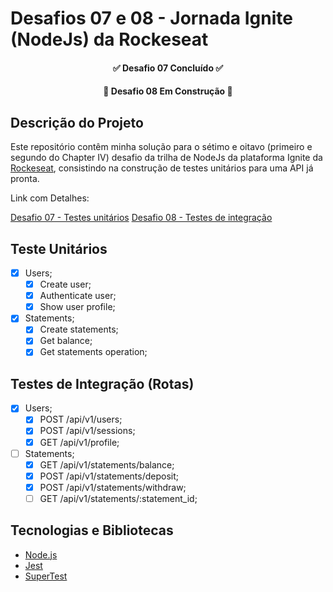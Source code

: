# Desafios 07 e 08 - Jornada Ignite (NodeJs) da Rockeseat

<h4 align="center">
 ✅  Desafio 07 Concluído  ✅
</h4>

<h4 align="center">
 🚧  Desafio 08 Em Construção  🚧
</h4>

## Descrição do Projeto

Este repositório contêm minha solução para o sétimo e oitavo (primeiro e segundo do Chapter IV) desafio da trilha de NodeJs da plataforma Ignite da [Rockeseat](https://www.rocketseat.com.br/), consistindo na construção de testes unitários para uma API já pronta.

Link com Detalhes:

[Desafio 07 - Testes unitários](https://www.notion.so/Desafio-01-Testes-unit-rios-0321db2af07e4b48a85a1e4e360fcd11)
[Desafio 08 - Testes de integração](https://www.notion.so/Desafio-02-Testes-de-integra-o-70a8af48044d444cb1d2c1fa00056958)

## Teste Unitários

- [x] Users;
  - [x] Create user;
  - [x] Authenticate user;
  - [x] Show user profile;
- [x] Statements;
  - [x] Create statements;
  - [x] Get balance;
  - [x] Get statements operation;

## Testes de Integração (Rotas)

- [x] Users;
  - [x] POST /api/v1/users;
  - [x] POST /api/v1/sessions;
  - [x] GET /api/v1/profile;
- [ ] Statements;
  - [x] GET /api/v1/statements/balance;
  - [x] POST /api/v1/statements/deposit;
  - [x] POST /api/v1/statements/withdraw;
  - [ ] GET /api/v1/statements/:statement_id;

## Tecnologias e Bibliotecas

- [Node.js](https://nodejs.org/)
- [Jest](https://jestjs.io/pt-BR/)
- [SuperTest](github.com/visionmedia/supertest)
